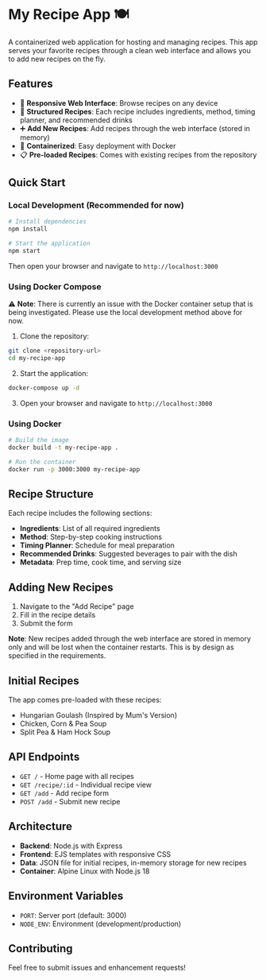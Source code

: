 # My Recipe App 🍽️

A containerized web application for hosting and managing recipes. This app serves your favorite recipes through a clean web interface and allows you to add new recipes on the fly.

## Features

- 📱 **Responsive Web Interface**: Browse recipes on any device
- 🥘 **Structured Recipes**: Each recipe includes ingredients, method, timing planner, and recommended drinks
- ➕ **Add New Recipes**: Add recipes through the web interface (stored in memory)
- 🐳 **Containerized**: Easy deployment with Docker
- 📋 **Pre-loaded Recipes**: Comes with existing recipes from the repository

## Quick Start

### Local Development (Recommended for now)

```bash
# Install dependencies
npm install

# Start the application
npm start
```

Then open your browser and navigate to `http://localhost:3000`

### Using Docker Compose

⚠️ **Note**: There is currently an issue with the Docker container setup that is being investigated. Please use the local development method above for now.

1. Clone the repository:
```bash
git clone <repository-url>
cd my-recipe-app
```

2. Start the application:
```bash
docker-compose up -d
```

3. Open your browser and navigate to `http://localhost:3000`

### Using Docker

```bash
# Build the image
docker build -t my-recipe-app .

# Run the container
docker run -p 3000:3000 my-recipe-app
```

## Recipe Structure

Each recipe includes the following sections:
- **Ingredients**: List of all required ingredients
- **Method**: Step-by-step cooking instructions
- **Timing Planner**: Schedule for meal preparation
- **Recommended Drinks**: Suggested beverages to pair with the dish
- **Metadata**: Prep time, cook time, and serving size

## Adding New Recipes

1. Navigate to the "Add Recipe" page
2. Fill in the recipe details
3. Submit the form

**Note**: New recipes added through the web interface are stored in memory only and will be lost when the container restarts. This is by design as specified in the requirements.

## Initial Recipes

The app comes pre-loaded with these recipes:
- Hungarian Goulash (Inspired by Mum's Version)
- Chicken, Corn & Pea Soup
- Split Pea & Ham Hock Soup

## API Endpoints

- `GET /` - Home page with all recipes
- `GET /recipe/:id` - Individual recipe view
- `GET /add` - Add recipe form
- `POST /add` - Submit new recipe

## Architecture

- **Backend**: Node.js with Express
- **Frontend**: EJS templates with responsive CSS
- **Data**: JSON file for initial recipes, in-memory storage for new recipes
- **Container**: Alpine Linux with Node.js 18

## Environment Variables

- `PORT`: Server port (default: 3000)
- `NODE_ENV`: Environment (development/production)

## Contributing

Feel free to submit issues and enhancement requests!
